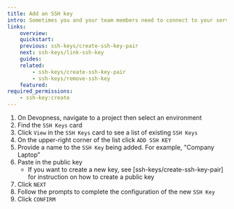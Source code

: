```yaml
---
title: Add an SSH key
intro: Sometimes you and your team members need to connect to your servers to run commands from the terminal. Add SSH keys to environment servers to ensure secure server access by only the authorized SSH keys.
links:
    overview:
    quickstart:
    previous: ssh-keys/create-ssh-key-pair
    next: ssh-keys/link-ssh-key
    guides:
    related:
        - ssh-keys/create-ssh-key-pair
        - ssh-keys/remove-ssh-key
    featured:
required_permissions:
    - ssh-key:create
---
```


1. On Devopness, navigate to a project then select an environment
1. Find the `SSH Keys` card
1. Click `View` in the `SSH Keys` card to see a list of existing `SSH Keys`
1. On the upper-right corner of the list click `ADD SSH KEY`
1. Provide a name to the `SSH Key` being added. For example, "Company Laptop"
1. Paste in the public key
    - If you want to create a new key, see [ssh-keys/create-ssh-key-pair] for instruction on how to create a public key
1. Click `NEXT`
1. Follow the prompts to complete the configuration of the new `SSH Key`
1. Click `CONFIRM`
